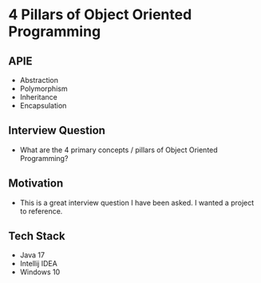 # 4 Pillars of Object Oriented Programming

## APIE
- Abstraction
- Polymorphism
- Inheritance
- Encapsulation

## Interview Question
- What are the 4 primary concepts / pillars of Object Oriented Programming?

## Motivation
- This is a great interview question I have been asked. I wanted a project to reference.

## Tech Stack
- Java 17
- Intellij IDEA
- Windows 10
